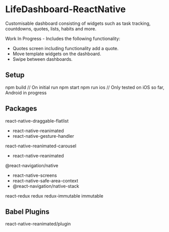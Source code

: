 # LifeDashboard-ReactNative
Customisable dashboard consisting of widgets such as task tracking, countdowns, quotes, lists, habits and more.

Work In Progress - Includes the following functionality:
- Quotes screen including functionality add a quote.
- Move template widgets on the dashboard.
- Swipe between dashboards.

## Setup

npm build   // On initial run
npm start
npm run ios   // Only tested on iOS so far, Android in progress

## Packages

react-native-draggable-flatlist
  - react-native-reanimated
  - react-native-gesture-handler

react-native-reanimated-carousel
  - react-native-reanimated

@react-navigation/native
  - react-native-screens
  - react-native-safe-area-context
  - @react-navigation/native-stack

react-redux
redux
redux-immutable
immutable


## Babel Plugins

react-native-reanimated/plugin